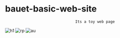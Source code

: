 # bauet-basic-web-site
                                    Its a toy web page
![h1](https://user-images.githubusercontent.com/82870495/181175895-b2dd5848-3449-49be-89a6-1cdb62c8c5e0.JPG)
![rp](https://user-images.githubusercontent.com/82870495/181175908-4b73efef-7c07-4b31-a140-0b3a1e011a7d.JPG)
![au](https://user-images.githubusercontent.com/82870495/181175916-458577ff-4be7-4b31-bc54-1c5f245a0ff8.JPG)

